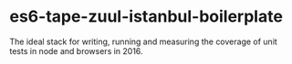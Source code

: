 # es6-tape-zuul-istanbul-boilerplate
The ideal stack for writing, running and measuring the coverage of unit tests in node and browsers in 2016.
